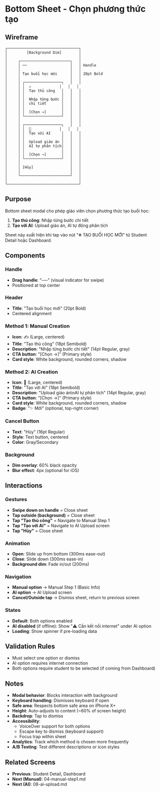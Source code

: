 # Bottom Sheet - Chọn phương thức tạo

## Wireframe

```
┌─────────────────────────────────┐
│         [Background Dim]        │
│                                 │
│     ┌───────────────────────┐   │
│     │ ──                    │   │ Handle
│     │                       │   │
│     │ Tạo buổi học mới      │   │ 20pt Bold
│     │                       │   │
│     │ ┌─────────────────┐   │   │
│     │ │  ✍️             │   │   │
│     │ │  Tạo thủ công   │   │   │
│     │ │                 │   │   │
│     │ │  Nhập từng bước │   │   │
│     │ │  chi tiết       │   │   │
│     │ │                 │   │   │
│     │ │  [Chọn →]       │   │   │
│     │ └─────────────────┘   │   │
│     │                       │   │
│     │ ┌─────────────────┐   │   │
│     │ │  🤖             │   │   │
│     │ │  Tạo với AI     │   │   │
│     │ │                 │   │   │
│     │ │  Upload giáo án │   │   │
│     │ │  AI tự phân tích│   │   │
│     │ │                 │   │   │
│     │ │  [Chọn →]       │   │   │
│     │ └─────────────────┘   │   │
│     │                       │   │
│     │ [Hủy]                 │   │
│     │                       │   │
│     └───────────────────────┘   │
│                                 │
└─────────────────────────────────┘
```

## Purpose

Bottom sheet modal cho phép giáo viên chọn phương thức tạo buổi học:

1. **Tạo thủ công**: Nhập từng bước chi tiết
2. **Tạo với AI**: Upload giáo án, AI tự động phân tích

Sheet này xuất hiện khi tap vào nút "➕ TẠO BUỔI HỌC MỚI" từ Student Detail hoặc Dashboard.

## Components

### Handle

- **Drag handle**: "──" (visual indicator for swipe)
- Positioned at top center

### Header

- **Title**: "Tạo buổi học mới" (20pt Bold)
- Centered alignment

### Method 1: Manual Creation

- **Icon**: ✍️ (Large, centered)
- **Title**: "Tạo thủ công" (18pt Semibold)
- **Description**: "Nhập từng bước chi tiết" (14pt Regular, gray)
- **CTA button**: "[Chọn →]" (Primary style)
- **Card style**: White background, rounded corners, shadow

### Method 2: AI Creation

- **Icon**: 🤖 (Large, centered)
- **Title**: "Tạo với AI" (18pt Semibold)
- **Description**: "Upload giáo án\nAI tự phân tích" (14pt Regular, gray)
- **CTA button**: "[Chọn →]" (Primary style)
- **Card style**: White background, rounded corners, shadow
- **Badge**: "✨ Mới" (optional, top-right corner)

### Cancel Button

- **Text**: "Hủy" (16pt Regular)
- **Style**: Text button, centered
- **Color**: Gray/Secondary

### Background

- **Dim overlay**: 60% black opacity
- **Blur effect**: 4px (optional for iOS)

## Interactions

### Gestures

- **Swipe down on handle** = Close sheet
- **Tap outside (background)** = Close sheet
- **Tap "Tạo thủ công"** = Navigate to Manual Step 1
- **Tap "Tạo với AI"** = Navigate to AI Upload screen
- **Tap "Hủy"** = Close sheet

### Animation

- **Open**: Slide up from bottom (300ms ease-out)
- **Close**: Slide down (300ms ease-in)
- **Background dim**: Fade in/out (200ms)

### Navigation

- **Manual option** → Manual Step 1 (Basic Info)
- **AI option** → AI Upload screen
- **Cancel/Outside tap** → Dismiss sheet, return to previous screen

### States

- **Default**: Both options enabled
- **AI disabled** (if offline): Show "⚠️ Cần kết nối internet" under AI option
- **Loading**: Show spinner if pre-loading data

## Validation Rules

- Must select one option or dismiss
- AI option requires internet connection
- Both options require student to be selected (if coming from Dashboard)

## Notes

- **Modal behavior**: Blocks interaction with background
- **Keyboard handling**: Dismisses keyboard if open
- **Safe area**: Respects bottom safe area on iPhone X+
- **Height**: Auto-adjusts to content (~60% of screen height)
- **Backdrop**: Tap to dismiss
- **Accessibility**:
  - VoiceOver support for both options
  - Escape key to dismiss (keyboard support)
  - Focus trap within sheet
- **Analytics**: Track which method is chosen more frequently
- **A/B Testing**: Test different descriptions or icon styles

## Related Screens

- **Previous**: Student Detail, Dashboard
- **Next (Manual)**: 04-manual-step1.md
- **Next (AI)**: 08-ai-upload.md
